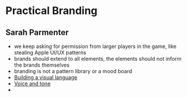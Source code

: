 # Practical Branding
## Sarah Parmenter

* we keep asking for permission from larger players in the game, like stealing Apple UI/UX patterns
* brands should extend to all elements, the elements should not inform the brands themselves
* branding is not a pattern library or a mood board
* [Building a visual language](http://airbnb.design/building-a-visual-language/)
* [Voice and tone](http://voiceandtone.com)
* 